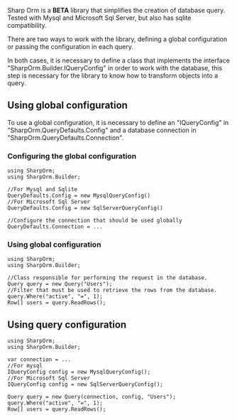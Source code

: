 Sharp Orm is a **BETA** library that simplifies the creation of database query. Tested with Mysql and Microsoft Sql Server, but also has sqlite compatibility.

There are two ways to work with the library, defining a global configuration or passing the configuration in each query.

In both cases, it is necessary to define a class that implements the interface "SharpOrm.Builder.IQueryConfig" in order to work with the database, this step is necessary for the library to know how to transform objects into a query.

## Using global configuration

To use a global configuration, it is necessary to define an "IQueryConfig" in "SharpOrm.QueryDefaults.Config" and a database connection in "SharpOrm.QueryDefaults.Connection".

### Configuring the global configuration
```CSharp
using SharpOrm;
using SharpOrm.Builder;

//For Mysql and Sqlite
QueryDefaults.Config = new MysqlQueryConfig()
//For Microsoft Sql Server
QueryDefaults.Config = new SqlServerQueryConfig()

//Configure the connection that should be used globally
QueryDefaults.Connection = ...
```

### Using global configuration
```CSharp
using SharpOrm;
using SharpOrm.Builder;

//Class responsible for performing the request in the database.
Query query = new Query("Users");
//Filter that must be used to retrieve the rows from the database.
query.Where("active", "=", 1);
Row[] users = query.ReadRows();
```

## Using query configuration

```CSharp
using SharpOrm;
using SharpOrm.Builder;

var connection = ...
//For mysql
IQueryConfig config = new MysqlQueryConfig();
//For Microsoft Sql Server
IQueryConfig config = new SqlServerQueryConfig();

Query query = new Query(connection, config, "Users");
query.Where("active", "=", 1);
Row[] users = query.ReadRows();
```
